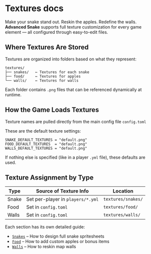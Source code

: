 # Textures docs
Make your snake stand out. Reskin the apples. Redefine the walls.
__Advanced Snake__ supports full texture customization for every game element — all configured through easy-to-edit files.

## Where Textures Are Stored
Textures are organized into folders based on what they represent:
```
textures/
├── snakes/   ← Textures for each snake
├── food/     ← Textures for apples
└── walls/    ← Textures for walls
```
Each folder contains `.png` files that can be referenced dynamically at runtime.

## How the Game Loads Textures
Texture names are pulled directly from the main config file `config.toml`

These are the default texture settings:
```
SNAKE_DEFAULT_TEXTURES = "default.png"
FOOD_DEFAULT_TEXTURES  = "default.png"
WALLS_DEFAULT_TEXTURES = "default.png"
```
If nothing else is specified (like in a player `.yml` file), these defaults are used.

## Texture Assignment by Type
| Type | Source of Texture Info | Location |
| ------- | ------- | ------- |
| Snake | Set per-player in `players/*.yml` | `textures/snakes/` |
| Food | Set in `config.toml` | `textures/food/` |
| Walls | Set in `config.toml` | `textures/walls/` |

Each section has its own detailed guide:
- [`Snakes`](./snakes.md) – How to design full snake spritesheets
- [`Food`](./food.md) – How to add custom apples or bonus items
- [`Walls`](./walls.md) – How to reskin map walls